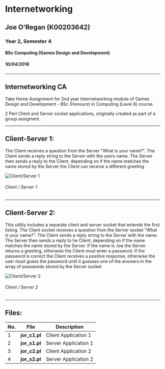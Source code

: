 # Internetworking
## Joe O'Regan (K00203642)
### Year 2, Semester 4
#### BSc Computing (Games Design and Development)
##### 10/04/2016

---

## Internetworking CA

Take Home Assignment for 2nd year Internetworking module of Games Design and Development - BSc (Honours) in Computing (Level 8) course. 

2 Perl Client and Server socket applications, originally created as part of a group assigment.

---

## Client-Server 1:

The Client receives a question from the Server "What is your name?". The Client sends a reply string to the Server with the users name. The Server then sends a reply to the Client, depending on if the name matches the name 
stored by the Server the Client can receive a different greeting

![Client/Server 1](https://raw.githubusercontent.com/joeaoregan/Yr2-Internetworking-CA/master/Screenshots/ClientServer1.png "Client/Server 1")
###### Client / Server 1

---

## Client-Server 2:

This utility includes a separate client and server socket that extends the first listing. The Client socket receives a question from the Server socket "What is your name?". The Client sends a reply string to the Server with the name. The Server then sends a reply to he Client, depending on if the name matches the name stored by the Server.  If the name is Joe the Server returns a greeting, otherwise the Client must enter a password. If the password is correct the Client receives a positive response, otherwise the user must guess the password until it guesses one of the answers in the array of passwords stored by the Server socket

![Client/Server 2](https://raw.githubusercontent.com/joeaoregan/Yr2-Internetworking-CA/master/Screenshots/ClientServer1.png "Client/Server 2")
###### Client / Server 2

---

## Files:

| No. |File        | Description           |
| --- | ------------- |-------------|
| 1 | **jor_c1.pl** | Client Application 1 |
| 2 | **jor_s1.pl** | Server Application 1 |
| 3 | **jor_c2.pl** | Client Application 2 |
| 4 | **jor_s2.pl** | Server Application 2 |